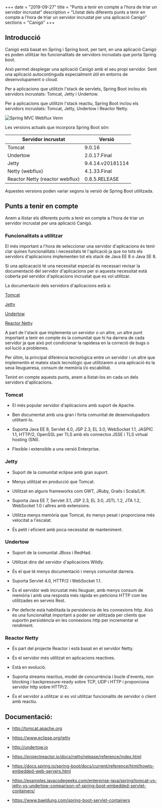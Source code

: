 +++
date        = "2019-09-27"
title       = "Punts a tenir en compte a l'hora de triar un servidor incrustat"
description = "Llistat dels diferents punts a tenir en compte a l'hora de triar un servidor incrustat per una aplicació Canigó"
sections    = "Canigó"
+++


## Introducció

Canigó està basat en Spring i Spring boot, per tant, en una aplicació Canigó es poden utilitzar les funcionalitats de servidors incrustats que porta Spring boot.

Això permet desplegar una aplicació Canigó amb el seu propi servidor. Sent una aplicació autocontinguda especialment útil en entorns de desenvolupament o cloud.

Per a aplicacions que utilitzin l'stack de servlets, Spring Boot inclou els servidors incrustats: Tomcat, Jetty i Undertow.

Per a aplicacions que utilitzin l'stack reactiu, Spring Boot inclou els servidors incrustats: Tomcat, Jetty, Undertow i Reactor Netty.

![Spring MVC Webflux Venn](https://docs.spring.io/spring-framework/docs/5.1.5.RELEASE/spring-framework-reference/images/spring-mvc-and-webflux-venn.png)

Les versions actuals que incorpora Spring Boot són:

|     	Servidor incrustat					|      				Versió					     	|
|--------------------------------- 	|--------------------------------- 	|
|  Tomcat					          	  	 	|         9.0.16	             			|
|  Undertow				          	  	 	|         2.0.17.Final         			|
|  Jetty			  		        	  	 	|         9.4.14.v20181114    			|
|  Netty (webflux)									|         4.1.33.Final        			|
|  Reactor Netty (reactor webflux)  |         0.8.5.RELEASE       			|

Aquestes versions poden variar segons la versió de Spring Boot utilitzada.

## Punts a tenir en compte

Anem a llistar els diferents punts a tenir en compte a l'hora de triar un servidor incrustat per una aplicació Canigó.

### Funcionalitats a utilitzar

El més important a l'hora de seleccionar una servidor d'aplicacions és tenir clar quines funcionalitats i necessitats té l'aplicació ja que no tots els servidors d'aplicacions implementen tot els stack de Java EE 8 o Java SE 8.

Si una aplicacació té una necessitat especial és necessari revisar la documentació del servidor d'aplicacions per si aquesta necessitat està coberta pel servidor d'aplicacions incrustat que es vol utilitzar.

La documentació dels servidors d'aplicacions està a:

[Tomcat](http://tomcat.apache.org/tomcat-9.0-doc/)

[Jetty](https://www.eclipse.org/jetty/documentation/)

[Undertow](http://undertow.io/documentation.html)

[Reactor Netty](https://projectreactor.io/docs/netty/release/reference/index.html)

A part de l'stack que implementa un servidor o un altre, un altre punt important a tenir en compte és la comunitat que hi ha darrera de cada servidor ja que això pot condicionar la rapidesa en la correció de bugs o sol·lució a problemes.

Per últim, la principal diferència tecnològica entre un servidor i un altre que implementin el mateix stack tecnològic que utilitzarem a una aplicació és la seva lleugueresa, consum de memòria i/o escabilitat.

Tenint en compte aquests punts, anem a llistat-los en cada un dels servidors d'aplicacions.

### Tomcat

- El més popular servidor d'aplicacions amb suport de Apache.

- Ben documentat amb una gran i forta comunitat de desenvolupadors utilitant-lo.

- Suporta Java EE 8, Servlet 4.0, JSP 2.3, EL 3.0, WebSocket 1.1, JASPIC 1.1, HTTP/2, OpenSSL per TLS amb els connectos JSSE i TLS virtual hosting (SNI).

- Flexible i extensible a una versió Enterprise.

### Jetty

- Suport de la comunitat eclipse amb gran suport.

- Menys utilitzat en producció que Tomcat.

- Utilitzat en alguns frameworks com GWT, JRuby, Grails i Scala/Lift.

- Suporta Java EE 7, Servlet 3.1, JSP 2.3, EL 3.0, JSTL 1.2, JTA 1.2, WebSocket 1.0 i altres amb extensions.

- Utilitza menys memòria que Tomcat, és menys pesat i proporciona més velocitat a l'escalat.

- És petit i eficient amb poca necessitat de manteniment.

### Undertow

- Suport de la comunitat JBoss i RedHad.

- Utilitzat dins del servidor d'aplicacions Wildly.

- És el que té menys documentació i menys comunitat darrera.

- Suporta Servlet 4.0, HTTP/2 i WebSocket 1.1. 

- És el servidor web incrustat més lleuguer, amb menys consum de memòria i amb una resposta més ràpida en peticions HTTP com les utilitzades en serveis Rest.

- Per defecte està habilitada la persistencia de les connexions http. Això és una funcionalitat important a poder ser utilitzada per clients que suportin persistència en les connexions http per incrementar el rendiment.

### Reactor Netty

- És part del projecte Reactor i està basat en el servidor Netty.

- És el servidor més utilitzat en aplicacions reactives.

- Està en evolució.

- Suporta streams reactius, model de concurrència i bucle d'events, non blocking i backpressure-ready sobre TCP, UDP i HTTP i proporciona servidor http sobre HTTP/2.

- És el servidor a utilitzar si es vol utilitzar funcionalits de servidor o client amb reactiu.

## Documentació:

- http://tomcat.apache.org

- https://www.eclipse.org/jetty

- http://undertow.io

- https://projectreactor.io/docs/netty/release/reference/index.html

- https://docs.spring.io/spring-boot/docs/current/reference/html/howto-embedded-web-servers.html

- https://examples.javacodegeeks.com/enterprise-java/spring/tomcat-vs-jetty-vs-undertow-comparison-of-spring-boot-embedded-servlet-containers/

- https://www.baeldung.com/spring-boot-servlet-containers


